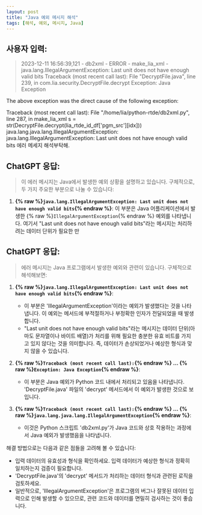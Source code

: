```yaml
---
layout: post
title: "Java 예외 메시지 해석"
tags: [해석, 예외, 메시지, Java]
---
```


## 사용자 입력:
> 2023-12-11 16:56:39,121 - db2xml - ERROR - make_lia_xml - java.lang.IllegalArgumentException: Last unit does not have enough valid bits
Traceback (most recent call last):
  File "DecryptFile.java", line 239, in com.lia.security.DecryptFile.decrypt
Exception: Java Exception

The above exception was the direct cause of the following exception:

Traceback (most recent call last):
  File "/home/lia/python-rtde/db2xml.py", line 287, in make_lia_xml
    s = str(DecryptFile.decrypt(lia_rtde_id_df['pgm_src'][idx]))
java.lang.java.lang.IllegalArgumentException: java.lang.IllegalArgumentException: Last unit does not have enough valid bits
 에러 메세지 해석부탁해.

## ChatGPT 응답:
> 이 에러 메시지는 Java에서 발생한 예외 상황을 설명하고 있습니다. 구체적으로, 두 가지 주요한 부분으로 나눌 수 있습니다:

1. **{% raw %}`java.lang.IllegalArgumentException: Last unit does not have enough valid bits`{% endraw %}**: 이 부분은 Java 어플리케이션에서 발생한 {% raw %}`IllegalArgumentException`{% endraw %} 예외를 나타냅니다. 여기서 "Last unit does not have enough valid bits"라는 메시지는 처리하려는 데이터 단위가 필요한 만

## ChatGPT 응답:
> 에러 메시지는 Java 프로그램에서 발생한 예외와 관련이 있습니다. 구체적으로 해석해보면:

1. **{% raw %}`java.lang.IllegalArgumentException: Last unit does not have enough valid bits`{% endraw %}**:
   - 이 부분은 'IllegalArgumentException'이라는 예외가 발생했다는 것을 나타냅니다. 이 예외는 메서드에 부적절하거나 부정확한 인자가 전달되었을 때 발생합니다.
   - "Last unit does not have enough valid bits"라는 메시지는 데이터 단위(아마도 문자열이나 바이트 배열)가 처리를 위해 필요한 충분한 유효 비트를 가지고 있지 않다는 것을 의미합니다. 즉, 데이터가 손상되었거나 예상한 형식과 맞지 않을 수 있습니다.

2. **{% raw %}`Traceback (most recent call last):`{% endraw %} ... {% raw %}`Exception: Java Exception`{% endraw %}**:
   - 이 부분은 Java 예외가 Python 코드 내에서 처리되고 있음을 나타냅니다. 'DecryptFile.java' 파일의 'decrypt' 메서드에서 이 예외가 발생한 것으로 보입니다.

3. **{% raw %}`Traceback (most recent call last):`{% endraw %} ... {% raw %}`java.lang.java.lang.IllegalArgumentException`{% endraw %}**:
   - 이것은 Python 스크립트 'db2xml.py'가 Java 코드와 상호 작용하는 과정에서 Java 예외가 발생했음을 나타냅니다. 

해결 방법으로는 다음과 같은 점들을 고려해 볼 수 있습니다:

- 입력 데이터의 유효성과 형식을 확인하세요. 입력 데이터가 예상한 형식과 정확히 일치하는지 검증이 필요합니다.
- 'DecryptFile.java'의 'decrypt' 메서드가 처리하는 데이터 형식과 관련된 로직을 검토하세요.
- 일반적으로, 'IllegalArgumentException'은 프로그램의 버그나 잘못된 데이터 입력으로 인해 발생할 수 있으므로, 관련 코드와 데이터를 면밀히 검사하는 것이 좋습니다.

